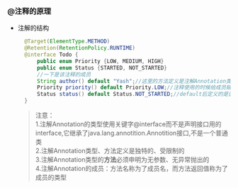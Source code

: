 ### @注释的原理
  + 注解的结构
    ```java
      @Target(ElementType.METHOD)
      @Retention(RetentionPolicy.RUNTIME)
      @interface Todo {
          public enum Priority {LOW, MEDIUM, HIGH}
          public enum Status {STARTED, NOT_STARTED}
          //一下是该注释的成员
          String author() default "Yash";//这里的方法定义是注解Annotation类型的特殊形式
          Priority priority() default Priority.LOW;//注释使用的时候给成员赋值直接使用=
          Status status() default Status.NOT_STARTED;//default后定义的是该成员属性的默认值
      }
    ```
    > 注意：<br>
      1.注解Annotation的类型使用关键字@interface而不是声明接口用的interface,它继承了java.lang.annotition.Annotition接口,不是一个普通类<br>
      2.注解Annotation类型、方法定义是独特的、受限制的<br>
      3.注解Annotation类型的**方法**必须申明为无参数、无异常抛出的<br>
      4.注解Annotation的成员：方法名称为了成员名，而方法返回值称为了成员的类型
